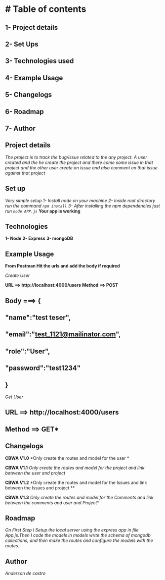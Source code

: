 # # Table of contents


## 1- Project details
## 2- Set Ups
## 3- Technologies used
## 4- Example Usage
## 5- Changelogs
## 6- Roadmap
## 7- Author

## **Project details**

*The project is to track the bug/issue related to the any project. A user created and the he create the project and there come some issue in that project and the other user create an issue and also comment on that issue against that project*

## **Set up**

*Very simple setup*
*1- Install node on your machine*
*2- Inside root directory run the command `npm install`*
*3- After installing the npm dependencies just run `node APP.js`*
**Your app is working**

## Technologies

**1- Node**
**2- Express**
**3- mongoDB**

## Example Usage

**From Postman Hit the urls and add the body if required**

*Create User*
 
 **URL ==> http://localhost:4000/users**
 **Method ==> POST**
 ## Body ===> {
 ##   "name":"test teser",
 ##  "email":"test_1121@mailinator.com",
 ##  "role":"User",
 ##  "password":"test1234"
 ## }

 *Get User*

 ## URL ==> http://localhost:4000/users
 ## Method ==> GET*

## Changelogs

**CBWA V1.0**
*Only create the routes and model for the user *

**CBWA V1.1**
*Only create the routes and model for the project and link between the user and project*

**CBWA V1.2**
*Only create the routes and model for the Issues and link between the Issues and project **

**CBWA V1.3**
*Only create the routes and model for the Comments and link between the comments and user and Project**

## Roadmap

*On First Step I Setup the local server using the express app in file App.js.Then I code the models in models write the schema of mongodb collections, and then make the routes and configure the models with the routes.*

## Author

*Anderson de castro*
